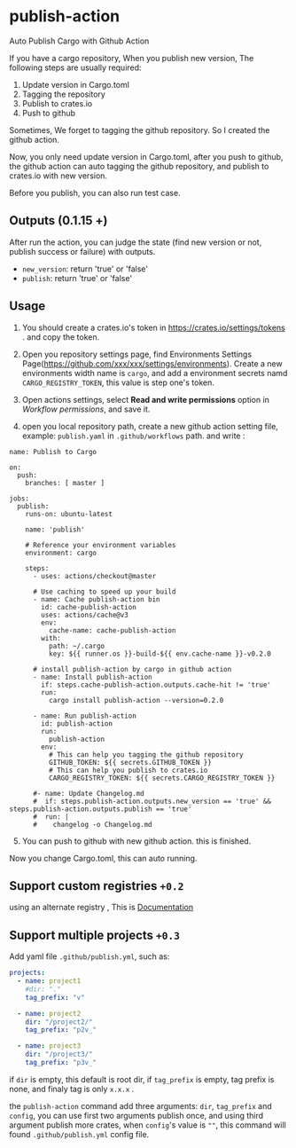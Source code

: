 # publish-action

Auto Publish Cargo with Github Action

If you have a cargo repository, When you publish new version, The following steps are usually required:

1. Update version in Cargo.toml
2. Tagging the repository
3. Publish to crates.io
4. Push to github

Sometimes, We forget to tagging the github repository. So I created the github action.

Now, you only need update version in Cargo.toml, after you push to github, the github action can auto tagging the github repository,
and publish to crates.io with new version.

Before you publish, you can also run test case.
## Outputs (0.1.15 +)

After run the action, you can judge the state (find new version or not, publish success or failure) with outputs.

- `new_version`: return 'true' or 'false'
- `publish`: return 'true' or 'false'

## Usage

1. You should create a crates.io's token in https://crates.io/settings/tokens . and copy the token.

2. Open you repository settings page, find Environments Settings Page(https://github.com/xxx/xxx/settings/environments). Create a new environments width
name is `cargo`, and add a environment secrets namd `CARGO_REGISTRY_TOKEN`, this value is step one's token.

3. Open actions settings, select **Read and write permissions** option in *Workflow permissions*, and save it.

4. open you local repository path, create a new github action setting file, example: `publish.yaml` in `.github/workflows` path. and write :

```
name: Publish to Cargo

on:
  push:
    branches: [ master ]

jobs:
  publish:
    runs-on: ubuntu-latest

    name: 'publish'

    # Reference your environment variables
    environment: cargo

    steps:
      - uses: actions/checkout@master

      # Use caching to speed up your build
      - name: Cache publish-action bin
        id: cache-publish-action
        uses: actions/cache@v3
        env:
          cache-name: cache-publish-action
        with:
          path: ~/.cargo
          key: ${{ runner.os }}-build-${{ env.cache-name }}-v0.2.0

      # install publish-action by cargo in github action
      - name: Install publish-action
        if: steps.cache-publish-action.outputs.cache-hit != 'true'
        run:
          cargo install publish-action --version=0.2.0
      
      - name: Run publish-action
        id: publish-action
        run:
          publish-action
        env:
          # This can help you tagging the github repository
          GITHUB_TOKEN: ${{ secrets.GITHUB_TOKEN }}
          # This can help you publish to crates.io
          CARGO_REGISTRY_TOKEN: ${{ secrets.CARGO_REGISTRY_TOKEN }}

      #- name: Update Changelog.md
      #  if: steps.publish-action.outputs.new_version == 'true' && steps.publish-action.outputs.publish == 'true'
      #  run: |
      #    changelog -o Changelog.md
```

5. You can push to github with new github action. this is finished.

Now you change Cargo.toml, this can auto running.

## Support custom registries `+0.2`

using an alternate registry , This is [Documentation](https://doc.rust-lang.org/cargo/reference/registries.html#using-an-alternate-registry)

## Support multiple projects `+0.3`

Add yaml file `.github/publish.yml`, such as:
```yaml
projects:
  - name: project1
    #dir: "."
    tag_prefix: "v"

  - name: project2
    dir: "/project2/"
    tag_prefix: "p2v_"

  - name: project3
    dir: "/project3/"
    tag_prefix: "p3v_"
```

if `dir` is empty, this default is root dir, if `tag_prefix` is empty, tag prefix is none, and finaly tag is only `x.x.x` .

the `publish-action` command add three arguments: `dir`, `tag_prefix` and `config`, you can use first two arguments publish once, and using
third argument publish more crates, when `config`'s value is `""`, this command will found `.github/publish.yml` config file.

